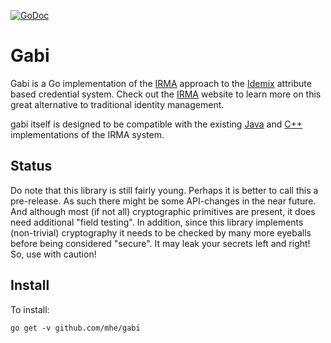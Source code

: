 [![GoDoc](https://godoc.org/github.com/mhe/gabi?status.svg)](https://godoc.org/github.com/mhe/gabi)

Gabi
====

Gabi is a Go implementation of the [IRMA](https://www.irmacard.org) approach to the [Idemix](http://www.research.ibm.com/labs/zurich/idemix/) attribute based credential system. Check out the [IRMA](https://www.irmacard.org) website to learn more on this great alternative to traditional identity management. 

gabi itself is designed to be compatible with the existing [Java](https://github.com/credentials/credentials_idemix) and [C++](https://github.com/credentials/silvia) implementations of the IRMA system.

Status
------

Do note that this library is still fairly young. Perhaps it is better to call this a pre-release. As such there might be some API-changes in the near future. And although most (if not all) cryptographic primitives are present, it does need additional "field testing".  In addition, since this library implements (non-trivial) cryptography it needs to be checked by many more eyeballs before being considered "secure". It may leak your secrets left and right! So, use with caution!

Install
-------

To install:

    go get -v github.com/mhe/gabi

